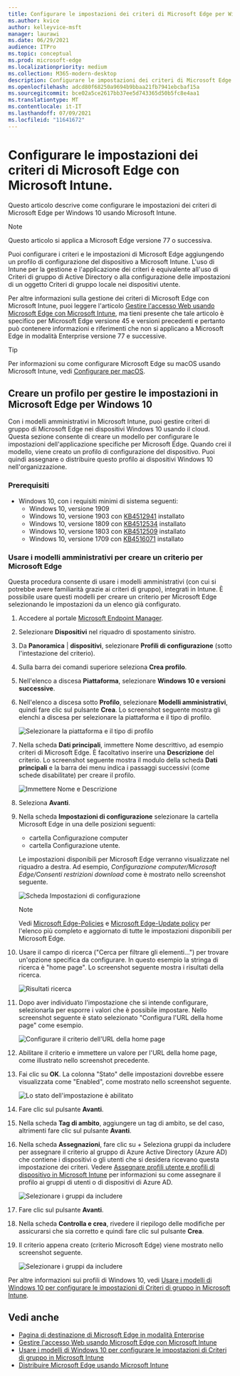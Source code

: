```yaml
---
title: Configurare le impostazioni dei criteri di Microsoft Edge per Windows usando Microsoft Intune
ms.author: kvice
author: kelleyvice-msft
manager: laurawi
ms.date: 06/29/2021
audience: ITPro
ms.topic: conceptual
ms.prod: microsoft-edge
ms.localizationpriority: medium
ms.collection: M365-modern-desktop
description: Configurare le impostazioni dei criteri di Microsoft Edge per Windows usando Microsoft Intune.
ms.openlocfilehash: adcd80f68250a9694b9bbaa21fb7941ebcbaf15a
ms.sourcegitcommit: bce02a5ce2617bb37ee5d743365d50b5fc8e4aa1
ms.translationtype: MT
ms.contentlocale: it-IT
ms.lasthandoff: 07/09/2021
ms.locfileid: "11641672"
---
```

# <a name="configure-microsoft-edge-policy-settings-with-microsoft-intune"></a>Configurare le impostazioni dei criteri di Microsoft Edge con Microsoft Intune.

Questo articolo descrive come configurare le impostazioni dei criteri di Microsoft Edge per Windows 10 usando Microsoft Intune.

> [!NOTE]
> Questo articolo si applica a Microsoft Edge versione 77 o successiva.

Puoi configurare i criteri e le impostazioni di Microsoft Edge aggiungendo un profilo di configurazione del dispositivo a Microsoft Intune. L'uso di Intune per la gestione e l'applicazione dei criteri è equivalente all'uso di Criteri di gruppo di Active Directory o alla configurazione delle impostazioni di un oggetto Criteri di gruppo locale nei dispositivi utente.

Per altre informazioni sulla gestione dei criteri di Microsoft Edge con Microsoft Intune, puoi leggere l'articolo [Gestire l'accesso Web usando Microsoft Edge con Microsoft Intune](/intune/manage-microsoft-edge), ma tieni presente che tale articolo è specifico per Microsoft Edge versione 45 e versioni precedenti e pertanto può contenere informazioni e riferimenti che non si applicano a Microsoft Edge in modalità Enterprise versione 77 e successive.

> [!TIP]
> Per informazioni su come configurare Microsoft Edge su macOS usando Microsoft Intune, vedi [Configurare per macOS](configure-microsoft-edge-on-mac.md).

## <a name="create-a-profile-to-manage-settings-in-microsoft-edge-for-windows-10"></a>Creare un profilo per gestire le impostazioni in Microsoft Edge per Windows 10

Con i modelli amministrativi in Microsoft Intune, puoi gestire criteri di gruppo di Microsoft Edge nei dispositivi Windows 10 usando il cloud. Questa sezione consente di creare un modello per configurare le impostazioni dell'applicazione specifiche per Microsoft Edge. Quando crei il modello, viene creato un profilo di configurazione del dispositivo. Puoi quindi assegnare o distribuire questo profilo ai dispositivi Windows 10 nell'organizzazione.

### <a name="prerequisites"></a>Prerequisiti

- Windows 10, con i requisiti minimi di sistema seguenti:
  - Windows 10, versione 1909
  - Windows 10, versione 1903 con [KB4512941](https://support.microsoft.com/kb/4512941) installato
  - Windows 10, versione 1809 con [KB4512534](https://support.microsoft.com/kb/4512534) installato
  - Windows 10, versione 1803 con [KB4512509](https://support.microsoft.com/kb/4512509) installato
  - Windows 10, versione 1709 con [KB4516071](https://support.microsoft.com/kb/4516071) installato

### <a name="use-administrative-templates-to-create-a-policy-for-microsoft-edge"></a>Usare i modelli amministrativi per creare un criterio per Microsoft Edge

Questa procedura consente di usare i modelli amministrativi (con cui si potrebbe avere familiarità grazie ai criteri di gruppo), integrati in Intune. È possibile usare questi modelli per creare un criterio per Microsoft Edge selezionando le impostazioni da un elenco già configurato.

1. Accedere al portale [Microsoft Endpoint Manager](https://endpoint.microsoft.com/).
2. Selezionare **Dispositivi** nel riquadro di spostamento sinistro.
3. Da **Panoramica** | **dispositivi**, selezionare **Profili di configurazione** (sotto l'intestazione del criterio).
4. Sulla barra dei comandi superiore seleziona **Crea profilo**.
5. Nell'elenco a discesa **Piattaforma**, selezionare **Windows 10 e versioni successive**.
6. Nell'elenco a discesa sotto **Profilo**, selezionare **Modelli amministrativi**, quindi fare clic sul pulsante **Crea**. Lo screenshot seguente mostra gli elenchi a discesa per selezionare la piattaforma e il tipo di profilo.

    ![Selezionare la piattaforma e il tipo di profilo](./media/configure-edge-with-intune/create-profile-platform.png)

7. Nella scheda **Dati principali**, immettere Nome descrittivo, ad esempio criteri di Microsoft Edge. È facoltativo inserire una **Descrizione** del criterio.
Lo screenshot seguente mostra il modulo della scheda **Dati principali** e la barra dei menu indica i passaggi successivi (come schede disabilitate) per creare il profilo.

   ![Immettere Nome e Descrizione](./media/configure-edge-with-intune/create-profile-basics-tab.png)

8. Seleziona **Avanti**.
9. Nella scheda **Impostazioni di configurazione** selezionare la cartella Microsoft Edge in una delle posizioni seguenti:

   - cartella Configurazione computer
   - cartella Configurazione utente.

   Le impostazioni disponibili per Microsoft Edge verranno visualizzate nel riquadro a destra. Ad esempio, *Configurazione computer/Microsoft Edge/Consenti restrizioni download* come è mostrato nello screenshot seguente.

   ![Scheda Impostazioni di configurazione](./media/configure-edge-with-intune/create-profile-configuration-settings-tab.png)

   > [!NOTE]
   > Vedi [Microsoft Edge-Policies](./microsoft-edge-policies.md) e [Microsoft Edge-Update policy](./microsoft-edge-update-policies.md) per l'elenco più completo e aggiornato di tutte le impostazioni disponibili per Microsoft Edge.

10. Usare il campo di ricerca ("Cerca per filtrare gli elementi...") per trovare un'opzione specifica da configurare. In questo esempio la stringa di ricerca è "home page". Lo screenshot seguente mostra i risultati della ricerca.

    ![Risultati ricerca](./media/configure-edge-with-intune/create-profile-configuration-settings-tab-search.png)

11. Dopo aver individuato l'impostazione che si intende configurare, selezionarla per esporre i valori che è possibile impostare. Nello screenshot seguente è stato selezionato "Configura l'URL della home page" come esempio.

    ![Configurare il criterio dell'URL della home page](./media/configure-edge-with-intune/create-profile-configuration-settings-tab-edit-pol.png)

12. Abilitare il criterio e immettere un valore per l'URL della home page, come illustrato nello screenshot precedente.

13. Fai clic su **OK**. La colonna "Stato" delle impostazioni dovrebbe essere visualizzata come "Enabled", come mostrato nello screenshot seguente.

    ![Lo stato dell'impostazione è abilitato](./media/configure-edge-with-intune/create-profile-configuration-settings-tab-set-enabled.png)

14. Fare clic sul pulsante **Avanti**.

15. Nella scheda **Tag di ambito**, aggiungere un tag di ambito, se del caso, altrimenti fare clic sul pulsante **Avanti**.

16. Nella scheda **Assegnazioni**, fare clic su + Seleziona gruppi da includere per assegnare il criterio al gruppo di Azure Active Directory (Azure AD) che contiene i dispositivi o gli utenti che si desidera ricevano questa impostazione dei criteri. Vedere [Assegnare profili utente e profili di dispositivo in Microsoft Intune](/intune/device-profile-assign) per informazioni su come assegnare il profilo ai gruppi di utenti o di dispositivi di Azure AD.

    ![Selezionare i gruppi da includere](./media/configure-edge-with-intune/create-profile-assignments-tab.png)

17. Fare clic sul pulsante **Avanti**.

18. Nella scheda **Controlla e crea**, rivedere il riepilogo delle modifiche per assicurarsi che sia corretto e quindi fare clic sul pulsante **Crea**.

19. Il criterio appena creato (criterio Microsoft Edge) viene mostrato nello screenshot seguente.

    ![Selezionare i gruppi da includere](./media/configure-edge-with-intune/create-profile-new-policy-finished.png)

Per altre informazioni sui profili di Windows 10, vedi [Usare i modelli di Windows 10 per configurare le impostazioni di Criteri di gruppo in Microsoft Intune](/intune/administrative-templates-windows).

## <a name="see-also"></a>Vedi anche

- [Pagina di destinazione di Microsoft Edge in modalità Enterprise](https://aka.ms/EdgeEnterprise)
- [Gestire l'accesso Web usando Microsoft Edge con Microsoft Intune](/intune/manage-microsoft-edge)
- [Usare i modelli di Windows 10 per configurare le impostazioni di Criteri di gruppo in Microsoft Intune](/intune/administrative-templates-windows)
- [Distribuire Microsoft Edge usando Microsoft Intune](/intune/apps/apps-windows-edge/?bc=https%3a%2f%2fdocs.microsoft.com%2fDeployEdge%2fbreadcrumb%2ftoc.json&toc=https%3a%2f%2fdocs.microsoft.com%2fDeployEdge%2ftoc.json)